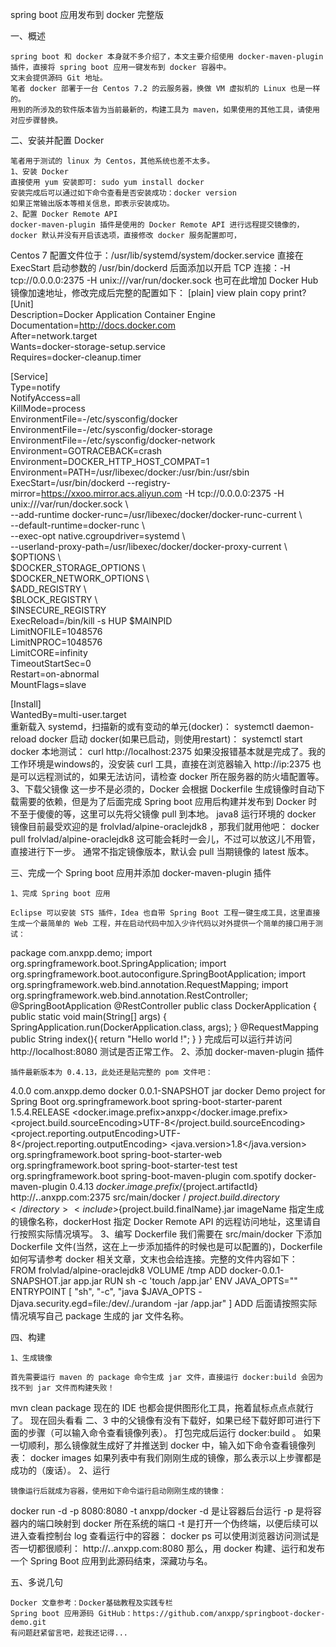 spring boot 应用发布到 docker 完整版

一、概述

    spring boot 和 docker 本身就不多介绍了，本文主要介绍使用 docker-maven-plugin 插件，直接将 spring boot 应用一键发布到 docker 容器中。
    文末会提供源码 Git 地址。
    笔者 docker 部署于一台 Centos 7.2 的云服务器，换做 VM 虚拟机的 Linux 也是一样的。
    用到的所涉及的软件版本皆为当前最新的，构建工具为 maven，如果使用的其他工具，请使用对应步骤替换。
 
二、安装并配置 Docker

    笔者用于测试的 linux 为 Centos，其他系统也差不太多。
    1、安装 Docker            	
    直接使用 yum 安装即可: sudo yum install docker
    安装完成后可以通过如下命令查看是否安装成功：docker version
    如果正常输出版本等相关信息，即表示安装成功。
    2、配置 Docker Remote API       		
    docker-maven-plugin 插件是使用的 Docker Remote API 进行远程提交镜像的，docker 默认并没有开启该选项，直接修改 docker 服务配置即可，
Centos 7 配置文件位于：/usr/lib/systemd/system/docker.service
    直接在 ExecStart 启动参数的 /usr/bin/dockerd 后面添加以开启 TCP 连接：-H tcp://0.0.0.0:2375 -H unix:///var/run/docker.sock
    也可在此增加 Docker Hub 镜像加速地址，修改完成后完整的配置如下：
[plain] view plain copy print?
[Unit]  
Description=Docker Application Container Engine  
Documentation=http://docs.docker.com  
After=network.target  
Wants=docker-storage-setup.service  
Requires=docker-cleanup.timer  
  
[Service]  
Type=notify  
NotifyAccess=all  
KillMode=process  
EnvironmentFile=-/etc/sysconfig/docker  
EnvironmentFile=-/etc/sysconfig/docker-storage  
EnvironmentFile=-/etc/sysconfig/docker-network  
Environment=GOTRACEBACK=crash  
Environment=DOCKER_HTTP_HOST_COMPAT=1  
Environment=PATH=/usr/libexec/docker:/usr/bin:/usr/sbin  
ExecStart=/usr/bin/dockerd --registry-mirror=https://xxoo.mirror.acs.aliyun.com -H tcp://0.0.0.0:2375 -H unix:///var/run/docker.sock \  
          --add-runtime docker-runc=/usr/libexec/docker/docker-runc-current \  
          --default-runtime=docker-runc \  
          --exec-opt native.cgroupdriver=systemd \  
          --userland-proxy-path=/usr/libexec/docker/docker-proxy-current \  
          $OPTIONS \  
          $DOCKER_STORAGE_OPTIONS \  
          $DOCKER_NETWORK_OPTIONS \  
          $ADD_REGISTRY \  
          $BLOCK_REGISTRY \  
          $INSECURE_REGISTRY  
ExecReload=/bin/kill -s HUP $MAINPID  
LimitNOFILE=1048576  
LimitNPROC=1048576  
LimitCORE=infinity  
TimeoutStartSec=0  
Restart=on-abnormal  
MountFlags=slave  
  
[Install]  
WantedBy=multi-user.target  
    重新载入 systemd，扫描新的或有变动的单元(docker)：
systemctl daemon-reload docker
    启动 docker(如果已启动，则使用restart)：
systemctl start docker
    本地测试：
 curl http://localhost:2375
    如果没报错基本就是完成了。我的工作环境是windows的，没安装 curl 工具，直接在浏览器输入 http://ip:2375 也是可以远程测试的，如果无法访问，请检查 docker 所在服务器的防火墙配置等。
    3、下载父镜像
    这一步不是必须的，Docker 会根据 Dockerfile 生成镜像时自动下载需要的依赖，但是为了后面完成 Spring boot 应用后构建并发布到 Docker 时不至于傻傻的等，这里可以先将父镜像 pull 到本地。
    java8 运行环境的 docker 镜像目前最受欢迎的是 frolvlad/alpine-oraclejdk8 ，那我们就用他吧：
docker pull frolvlad/alpine-oraclejdk8
    这可能会耗时一会儿，不过可以放这儿不用管，直接进行下一步。
    通常不指定镜像版本，默认会 pull 当期镜像的 latest 版本。
 
三、完成一个 Spring boot 应用并添加 docker-maven-plugin 插件

    1、完成 Spring boot 应用
		
    Eclipse 可以安装 STS 插件，Idea 也自带 Spring Boot 工程一键生成工具，这里直接生成一个最简单的 Web 工程，并在启动代码中加入少许代码以对外提供一个简单的接口用于测试：
package com.anxpp.demo;
import org.springframework.boot.SpringApplication;
import org.springframework.boot.autoconfigure.SpringBootApplication;
import org.springframework.web.bind.annotation.RequestMapping;
import org.springframework.web.bind.annotation.RestController;
@SpringBootApplication
@RestController
public class DockerApplication {
    public static void main(String[] args) {
        SpringApplication.run(DockerApplication.class, args);
    }
    @RequestMapping
    public String index(){
        return "Hello world !";
    }
}
    完成后可以运行并访问 http://localhost:8080 测试是否正常工作。
    2、添加 docker-maven-plugin 插件
		
    插件最新版本为 0.4.13，此处还是贴完整的 pom 文件吧：
<?xml version="1.0" encoding="UTF-8"?>
<project xmlns="http://maven.apache.org/POM/4.0.0" xmlns:xsi="http://www.w3.org/2001/XMLSchema-instance"
    xsi:schemaLocation="http://maven.apache.org/POM/4.0.0 http://maven.apache.org/xsd/maven-4.0.0.xsd">
    <modelVersion>4.0.0</modelVersion>
    <groupId>com.anxpp.demo</groupId>
    <artifactId>docker</artifactId>
    <version>0.0.1-SNAPSHOT</version>
    <packaging>jar</packaging>
    <name>docker</name>
    <description>Demo project for Spring Boot</description>
    <parent>
        <groupId>org.springframework.boot</groupId>
        <artifactId>spring-boot-starter-parent</artifactId>
        <version>1.5.4.RELEASE</version>
        <relativePath/> <!-- lookup parent from repository -->
    </parent>
    <properties>
        <docker.image.prefix>anxpp</docker.image.prefix>
        <project.build.sourceEncoding>UTF-8</project.build.sourceEncoding>
        <project.reporting.outputEncoding>UTF-8</project.reporting.outputEncoding>
        <java.version>1.8</java.version>
    </properties>
    <dependencies>
        <dependency>
            <groupId>org.springframework.boot</groupId>
            <artifactId>spring-boot-starter-web</artifactId>
        </dependency>
        <dependency>
            <groupId>org.springframework.boot</groupId>
            <artifactId>spring-boot-starter-test</artifactId>
            <scope>test</scope>
        </dependency>
    </dependencies>
    <build>
        <plugins>
            <plugin>
                <groupId>org.springframework.boot</groupId>
                <artifactId>spring-boot-maven-plugin</artifactId>
            </plugin>
            <plugin>
                <groupId>com.spotify</groupId>
                <artifactId>docker-maven-plugin</artifactId>
                <version>0.4.13</version>
                <configuration>
                    <imageName>${docker.image.prefix}/${project.artifactId}</imageName>
                    <dockerHost>http://***.***.anxpp.com:2375</dockerHost>
                    <dockerDirectory>src/main/docker</dockerDirectory>
                    <resources>
                        <resource>
                            <targetPath>/</targetPath>
                            <directory>${project.build.directory}</directory>
                            <include>${project.build.finalName}.jar</include>
                        </resource>
                    </resources>
                </configuration>
            </plugin>
        </plugins>
    </build>
</project>
    imageName 指定生成的镜像名称，dockerHost 指定 Docker Remote API 的远程访问地址，这里请自行按照实际情况填写。
    3、编写 Dockerfile
    我们需要在 src/main/docker 下添加 Dockerfile 文件(当然，这在上一步添加插件的时候也是可以配置的)，Dockerfile 如何写请参考 docker 相关文章，文末也会给连接。完整的文件内容如下：
FROM frolvlad/alpine-oraclejdk8
VOLUME /tmp
ADD docker-0.0.1-SNAPSHOT.jar app.jar
RUN sh -c 'touch /app.jar'
ENV JAVA_OPTS=""
ENTRYPOINT [ "sh", "-c", "java $JAVA_OPTS -Djava.security.egd=file:/dev/./urandom -jar /app.jar" ]
    ADD 后面请按照实际情况填写自己 package 生成的 jar 文件名称。
 
四、构建

    1、生成镜像
		
    首先需要运行 maven 的 package 命令生成 jar 文件，直接运行 docker:build 会因为找不到 jar 文件而构建失败！
mvn clean package
    现在的 IDE 也都会提供图形化工具，拖着鼠标点点点就行了。
    现在回头看看 二、3 中的父镜像有没有下载好，如果已经下载好即可进行下面的步骤（可以输入命令查看镜像列表）。
    打包完成后运行 docker:build 。
    如果一切顺利，那么镜像就生成好了并推送到 docker 中，输入如下命令查看镜像列表：
docker images
    如果列表中有我们刚刚生成的镜像，那么表示以上步骤都是成功的（废话）。
    2、运行
		
    镜像运行后就成为容器，使用如下命令运行启动刚刚生成的镜像：
docker run -d -p 8080:8080 -t anxpp/docker
    -d 是让容器后台运行
    -p 是将容器内的端口映射到 docker 所在系统的端口
    -t 是打开一个伪终端，以便后续可以进入查看控制台 log
    查看运行中的容器：
docker ps
    可以使用浏览器访问测试是否一切都很顺利：
    http://***.***.anxpp.com:8080
    那么，用 docker 构建、运行和发布一个 Spring Boot 应用到此源码结束，深藏功与名。
 
五、多说几句

    Docker 文章参考：Docker基础教程及实践专栏
    Spring boot 应用源码 GitHub：https://github.com/anxpp/springboot-docker-demo.git
    有问题赶紧留言吧，趁我还记得...

